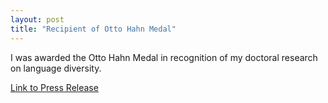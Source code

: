 ```yaml
---
layout: post
title: "Recipient of Otto Hahn Medal"
---
```


I was awarded the Otto Hahn Medal in recognition of my doctoral research on language diversity.

<a href="https://www.eva.mpg.de/press/news/article/annika-tjuka-receives-the-otto-hahn-medal" target="_blank">Link to Press Release</a>